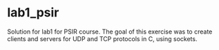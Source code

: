 # lab1_psir
Solution for lab1 for PSIR course.
The goal of this exercise was to create clients and servers for UDP and TCP protocols in C, using sockets.
